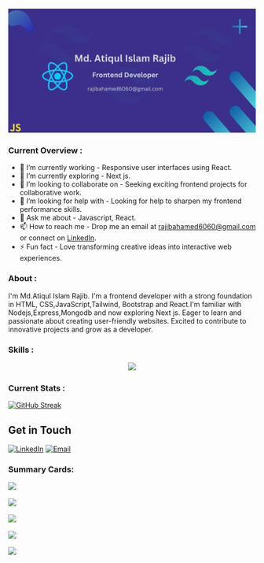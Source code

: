 ![Your Banner](https://github.com/Rajib-10/Rajib-10/raw/main/banner1.png)


### Current Overview :
- 🔭 I’m currently working - Responsive user interfaces using React.
- 🌱 I’m currently exploring - Next js.
- 👯 I’m looking to collaborate on - Seeking exciting frontend projects for collaborative work.
- 🤔 I’m looking for help with - Looking for help to sharpen my frontend performance skills.
- 💬 Ask me about - Javascript, React.
- 📫 How to reach me - Drop me an email at [rajibahamed6060@gmail.com](mailto:rajibahamed6060@gmail.com) or connect on [LinkedIn](https://www.linkedin.com/in/md-atiqul-islam-rajib-013a92298/).
- ⚡ Fun fact - Love transforming creative ideas into interactive web experiences.

### About : 
I'm Md.Atiqul Islam Rajib. I'm a frontend developer with a strong foundation in HTML, CSS,JavaScript,Tailwind, Bootstrap and React.I'm familiar with Nodejs,Express,Mongodb and now exploring Next js. Eager to learn and passionate about creating user-friendly websites. Excited to contribute to innovative projects and grow as a developer.


### Skills :

<p align="center">
  <a href="https://skillicons.dev">
    <img src="https://skillicons.dev/icons?i=html,css,javascript,react,tailwind,bootstrap,firebase,express,nodejs,mongodb" />
  </a>
</p>

### Current Stats :
[![GitHub Streak](https://github-readme-streak-stats.herokuapp.com?user=Rajib-10&theme=shadow-purple)](https://git.io/streak-stats)

## Get in Touch

[![LinkedIn](https://img.shields.io/badge/LinkedIn-Connect-purple?style=for-the-badge&logo=linkedin&logoColor=white)](https://www.linkedin.com/in/md-atiqul-islam-rajib-013a92298/)
[![Email](https://img.shields.io/badge/Email-Send%20a%20Message-purple?style=for-the-badge&logo=gmail&logoColor=white)](mailto:rajibahamed6060@gmail.com)

### Summary Cards:

![](http://github-profile-summary-cards.vercel.app/api/cards/profile-details?username=Rajib-10&theme=shades_of_purple)

![](http://github-profile-summary-cards.vercel.app/api/cards/repos-per-language?username=Rajib-10&theme=shades_of_purple)

![](http://github-profile-summary-cards.vercel.app/api/cards/most-commit-language?username=Rajib-10&theme=shades_of_purple)

![](http://github-profile-summary-cards.vercel.app/api/cards/stats?username=Rajib-10&theme=shades_of_purple)

![](http://github-profile-summary-cards.vercel.app/api/cards/productive-time?username=Rajib-10&theme=shades_of_purple&utcOffset=8)
